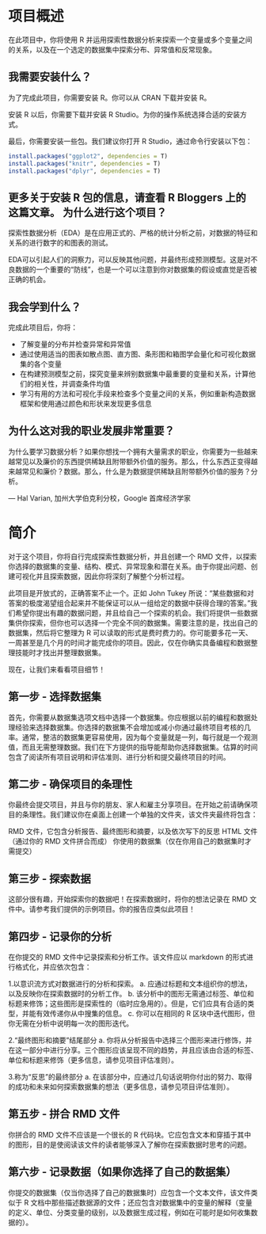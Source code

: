 项目概述
===
在此项目中，你将使用 R 并运用探索性数据分析来探索一个变量或多个变量之间的关系，以及在一个选定的数据集中探索分布、异常值和反常现象。

我需要安装什么？
---
为了完成此项目，你需要安装 R。你可以从 CRAN 下载并安装 R。

安装 R 以后，你需要下载并安装 R Studio。为你的操作系统选择合适的安装方式。

最后，你需要安装一些包。我们建议你打开 R Studio，通过命令行安装以下包：

``` r
install.packages("ggplot2", dependencies = T) 
install.packages("knitr", dependencies = T)
install.packages("dplyr", dependencies = T)
```
更多关于安装 R 包的信息，请查看 R Bloggers 上的 这篇文章。
为什么进行这个项目？
---
探索性数据分析（EDA）是在应用正式的、严格的统计分析之前，对数据的特征和关系的进行数字的和图表的测试。

EDA可以引起人们的洞察力，可以反映其他问题，并最终形成预测模型。这是对不良数据的一个重要的“防线”，也是一个可以注意到你对数据集的假设或直觉是否被正确的机会。

我会学到什么？
---
完成此项目后，你将：

* 了解变量的分布并检查异常和异常值
* 通过使用适当的图表如散点图、直方图、条形图和箱图学会量化和可视化数据集的各个变量
* 在构建预测模型之前，探究变量来辨别数据集中最重要的变量和关系，计算他们的相关性，并调查条件均值
* 学习有用的方法和可视化手段来检查多个变量之间的关系，例如重新构造数据框架和使用通过颜色和形状来发现更多信息

为什么这对我的职业发展非常重要？
---
为什么要学习数据分析？如果你想找一个拥有大量需求的职业，你需要为一些越来越常见以及廉价的东西提供稀缺且附带额外价值的服务。那么，什么东西正变得越来越常见和廉价？数据。那么，什么是为数据提供稀缺且附带额外价值的服务？分析。

— Hal Varian, 加州大学伯克利分校，Google 首席经济学家

简介
===
对于这个项目，你将自行完成探索性数据分析，并且创建一个 RMD 文件，以探索你选择的数据集的变量、结构、模式、异常现象和潜在关系。由于你提出问题、创建可视化并且探索数据，因此你将深刻了解整个分析过程。

此项目是开放式的，正确答案不止一个。正如 John Tukey 所说：“某些数据和对答案的极度渴望组合起来并不能保证可以从一组给定的数据中获得合理的答案。”我们希望你提出有趣的数据问题，并且给自己一个探索的机会。我们将提供一些数据集供你探索，但你也可以选择一个完全不同的数据集。需要注意的是，找出自己的数据集，然后将它整理为 R 可以读取的形式是费时费力的。你可能要多花一天、一周甚至是几个月的时间才能完成你的项目。因此，仅在你确实具备编程和数据整理技能时才找出并整理数据集。

现在，让我们来看看项目细节！

第一步 - 选择数据集
---
首先，你需要从数据集选项文档中选择一个数据集。你应根据以前的编程和数据处理经验来选择数据集。你选择的数据集不会增加或减小你通过最终项目考核的几率。通常，整洁的数据集更容易使用，因为每个变量就是一列，每行就是一个观测值，而且无需整理数据。我们在下方提供的指导能帮助你选择数据集。估算的时间包含了阅读所有项目说明和评估准则、进行分析和提交最终项目的时间。

第二步 - 确保项目的条理性
---
你最终会提交项目，并且与你的朋友、家人和雇主分享项目。在开始之前请确保项目的条理性。我们建议你在桌面上创建一个单独的文件夹，该文件夹最终将包含：

RMD 文件，它包含分析报告、最终图形和摘要，以及依次写下的反思
HTML 文件（通过你的 RMD 文件拼合而成）
你使用的数据集（仅在你用自己的数据集时才需提交）

第三步 - 探索数据
---
这部分很有趣，开始探索你的数据吧！在探索数据时，将你的想法记录在 RMD 文件中。请参考我们提供的示例项目。你的报告应类似此项目！

第四步 - 记录你的分析
---
在你提交的 RMD 文件中记录探索和分析工作。该文件应以 markdown 的形式进行格式化，并应依次包含：

1.以意识流方式对数据进行的分析和探索。
a. 应通过标题和文本组织你的想法，以及反映你在探索数据时的分析工作。
b. 该分析中的图形无需通过标签、单位和标题来修饰；这些图形是探索性的（临时应急用的）。但是，它们应具有合适的类型，并能有效传递你从中搜集的信息。
c. 你可以在相同的 R 区块中迭代图形，但你无需在分析中说明每一次的图形迭代。

2.“最终图形和摘要”结尾部分
a. 你将从分析报告中选择三个图形来进行修饰，并在这一部分中进行分享。三个图形应该呈现不同的趋势，并且应该由合适的标签、单位和标题来修饰（更多信息，请参见项目评估准则）。

3.称为“反思”的最终部分
a. 在该部分中，应通过几句话说明你付出的努力、取得的成功和未来如何探索数据集的想法（更多信息，请参见项目评估准则）。

第五步 - 拼合 RMD 文件
---
你拼合的 RMD 文件不应该是一个很长的 R 代码块。它应包含文本和穿插于其中的图形，目的是使阅读该文件的读者能够深入了解你在探索数据时思考的问题。

第六步 - 记录数据（如果你选择了自己的数据集）
---
你提交的数据集（仅当你选择了自己的数据集时）应包含一个文本文件，该文件类似于 R 文档中那些描述数据源的文件；还应包含对数据集中的变量的解释（变量的定义、单位、分类变量的级别，以及数据生成过程，例如在可能时是如何收集数据的）。